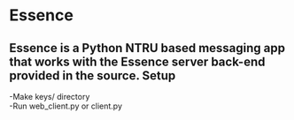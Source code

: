 # Essence
Essence is a Python NTRU based messaging app that works with the Essence server back-end provided in the source.
Setup
--
-Make keys/ directory<br>
-Run web_client.py or client.py<br>
